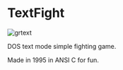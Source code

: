 # TextFight
![grtext](https://github.com/rjpg/TextFight/assets/22857941/011d8582-6823-4e3c-8814-b7330ae0fd9d)

DOS text mode simple fighting game.

Made in 1995 in ANSI C for fun.
